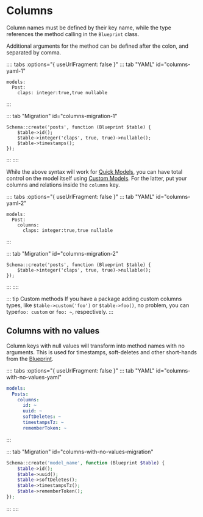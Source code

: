 # Columns

Column names must be defined by their key name, while the type references the method calling in the `Blueprint` class.

Additional arguments for the method can be defined after the colon, and separated by comma.

:::: tabs :options="{ useUrlFragment: false }"
::: tab "YAML" id="columns-yaml-1"
```yaml{3}
models:
  Post:
    claps: integer:true,true nullable
```
:::

::: tab "Migration" id="columns-migration-1"
```php{3}
Schema::create('posts', function (Blueprint $table) {
    $table->id();
    $table->integer('claps', true, true)->nullable();
    $table->timestamps();
});
```
:::
::::

While the above syntax will work for [Quick Models](../model.md#quick-model), you can have total control on the model itself using [Custom Models](../model.md#custom-model). For the latter, put your columns and relations inside the `columns` key.

:::: tabs :options="{ useUrlFragment: false }"
::: tab "YAML" id="columns-yaml-2"
```yaml{4}
models:
  Post:
    columns:
      claps: integer:true,true nullable
```
:::

::: tab "Migration" id="columns-migration-2"
```php{2}
Schema::create('posts', function (Blueprint $table) {
    $table->integer('claps', true, true)->nullable();
});
```
:::
::::

::: tip Custom methods
If you have a package adding custom columns types, like `$table->custom('foo')` or `$table->foo()`, no problem, you can type`foo: custom` or `foo: ~`, respectively.
:::

## Columns with no values

Column keys with null values will transform into method names with no arguments. This is used for timestamps, soft-deletes and other short-hands from the [Blueprint](https://laravel.com/docs/migrations#columns).

:::: tabs :options="{ useUrlFragment: false }"
::: tab "YAML" id="columns-with-no-values-yaml"
```yaml
models:
  Posts:
    columns:
      id: ~
      uuid: ~
      softDeletes: ~
      timestampsTz: ~
      rememberToken: ~
```
:::

::: tab "Migration" id="columns-with-no-values-migration"
```php
Schema::create('model_name', function (Blueprint $table) {
    $table->id();
    $table->uuid();
    $table->softDeletes();
    $table->timestampsTz();
    $table->rememberToken();
});
```
:::
::::